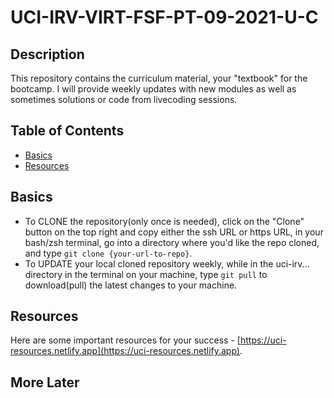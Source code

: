 # UCI-IRV-VIRT-FSF-PT-09-2021-U-C

## Description

This repository contains the curriculum material, your "textbook" for the bootcamp. I will provide weekly updates with new modules as well as sometimes solutions or code from livecoding sessions.

## Table of Contents

- [Basics](#basics)
- [Resources](#resources)

## Basics

- To CLONE the repository(only once is needed), click on the "Clone" button on the top right and copy either the ssh URL or https URL, in your bash/zsh terminal, go into a directory where you'd like the repo cloned, and type `git clone {your-url-to-repo}`.
- To UPDATE your local cloned repository weekly, while in the uci-irv... directory in the terminal on your machine, type `git pull` to download(pull) the latest changes to your machine.

## Resources

Here are some important resources for your success - [https://uci-resources.netlify.app](https://uci-resources.netlify.app).

## More Later
